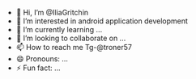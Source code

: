 - 👋 Hi, I’m @IliaGritchin
- 👀 I’m interested in android application development
- 🌱 I’m currently learning ...
- 💞️ I’m looking to collaborate on ...
- 📫 How to reach me Tg-@troner57
- 😄 Pronouns: ...
- ⚡ Fun fact: ...

<!---
IliaGritchin/IliaGritchin is a ✨ special ✨ repository because its `README.md` (this file) appears on your GitHub profile.
You can click the Preview link to take a look at your changes.
--->
